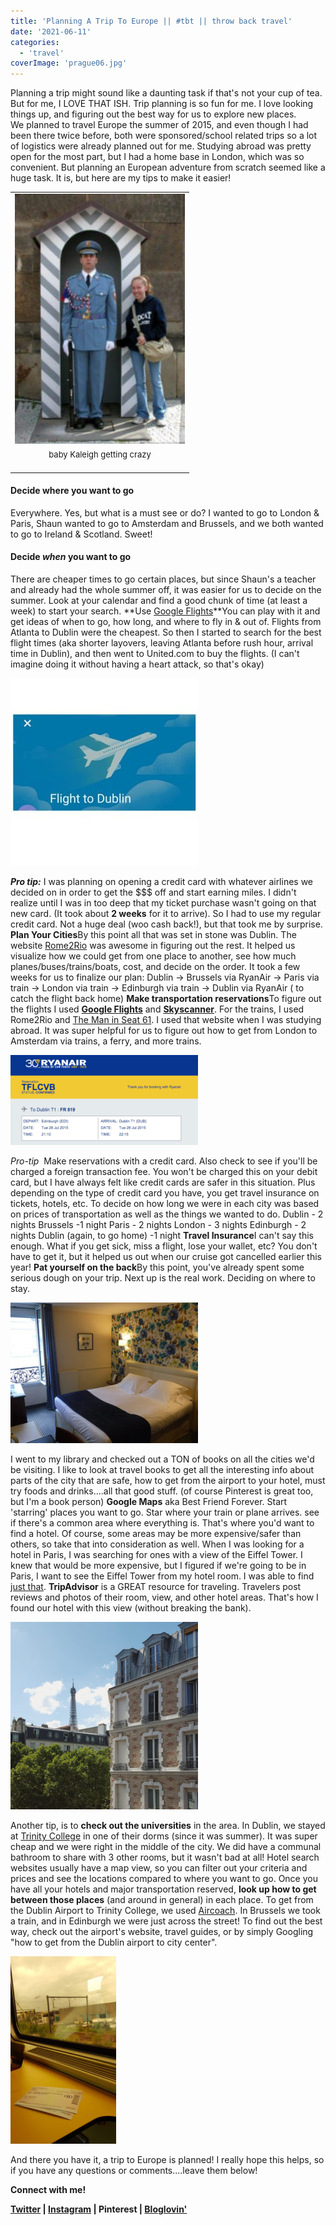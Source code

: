 ```yaml
---
title: 'Planning A Trip To Europe || #tbt || throw back travel'
date: '2021-06-11'
categories:
  - 'travel'
coverImage: 'prague06.jpg'
---
```


Planning a trip might sound like a daunting task if that's not your cup of tea. But for me, I LOVE THAT ISH. Trip planning is so fun for me. I love looking things up, and figuring out the best way for us to explore new places.  
We planned to travel Europe the summer of 2015, and even though I had been there twice before, both were sponsored/school related trips so a lot of logistics were already planned out for me. Studying abroad was pretty open for the most part, but I had a home base in London, which was so convenient. But planning an European adventure from scratch seemed like a huge task. It is, but here are my tips to make it easier!

<table cellpadding="0" cellspacing="0" style="margin-left: auto; margin-right: auto; margin: auto; text-align: center;"><tbody><tr><td style="text-align: center;"><a href="https://blog.kaleighscruggs.com/wp-content/uploads/2017/06/prague06.jpg" style="margin-left: auto; margin-right: auto;"><img alt="image" border="0" height="400" src="images/prague06-205x300.jpg" width="272"></a></td></tr><tr><td style="text-align: center;"><span style="font-size: small;">baby Kaleigh getting crazy</span><br><span style="font-size: small;"><br></span></td></tr></tbody></table>

#### Decide where you want to go 

Everywhere. Yes, but what is a must see or do? I wanted to go to London & Paris, Shaun wanted to go to Amsterdam and Brussels, and we both wanted to go to Ireland & Scotland. Sweet!

#### **Decide *when* you want to go** 

There are cheaper times to go certain places, but since Shaun's a teacher and already had the whole summer off, it was easier for us to decide on the summer. Look at your calendar and find a good chunk of time (at least a week) to start your search. **Use [Google Flights](https://www.google.com/flights/)**You can play with it and get ideas of when to go, how long, and where to fly in & out of. Flights from Atlanta to Dublin were the cheapest. So then I started to search for the best flight times (aka shorter layovers, leaving Atlanta before rush hour, arrival time in Dublin), and then went to United.com to buy the flights. (I can't imagine doing it without having a heart attack, so that's okay)

[![image](images/17101_10204580047157298_108712162697930041_n-300x300.jpg)](https://blog.kaleighscruggs.com/wp-content/uploads/2017/06/17101_10204580047157298_108712162697930041_n.jpg)

***Pro tip:*** I was planning on opening a credit card with whatever airlines we decided on in order to get the $$$ off and start earning miles. I didn't realize until I was in too deep that my ticket purchase wasn't going on that new card. (It took about **2 weeks** for it to arrive). So I had to use my regular credit card. Not a huge deal (woo cash back!), but that took me by surprise. **Plan Your Cities**By this point all that was set in stone was Dublin. The website [Rome2Rio](http://www.rome2rio.com/) was awesome in figuring out the rest. It helped us visualize how we could get from one place to another, see how much planes/buses/trains/boats, cost, and decide on the order. It took a few weeks for us to finalize our plan: Dublin -> Brussels via RyanAir -> Paris via train -> London via train -> Edinburgh via train -> Dublin via RyanAir ( to catch the flight back home) **Make transportation reservations**To figure out the flights I used [**Google Flights**](https://www.google.com/flights/) and [**Skyscanner**](http://www.skyscanner.com/). For the trains, I used Rome2Rio and [The Man in Seat 61](http://www.seat61.com/index.html#.VktqNq6rSu4). I used that website when I was studying abroad. It was super helpful for us to figure out how to get from London to Amsterdam via trains, a ferry, and more trains.

[![image](images/Screen-2BShot-2B2015-11-17-2Bat-2B7.49.18-2BPM-300x144.png)](https://blog.kaleighscruggs.com/wp-content/uploads/2017/06/Screen-2BShot-2B2015-11-17-2Bat-2B7.49.18-2BPM.png)

_Pro-tip_  Make reservations with a credit card. Also check to see if you'll be charged a foreign transaction fee. You won't be charged this on your debit card, but I have always felt like credit cards are safer in this situation. Plus depending on the type of credit card you have, you get travel insurance on tickets, hotels, etc. To decide on how long we were in each city was based on prices of transportation as well as the things we wanted to do. Dublin - 2 nights Brussels -1 night Paris - 2 nights London - 3 nights Edinburgh - 2 nights Dublin (again, to go home) -1 night **Travel Insurance**I can't say this enough. What if you get sick, miss a flight, lose your wallet, etc? You don't have to get it, but it helped us out when our cruise got cancelled earlier this year! **Pat yourself on the back**By this point, you've already spent some serious dough on your trip. Next up is the real work. Deciding on where to stay.

[![image](images/parishotel1-300x225.jpg)](https://blog.kaleighscruggs.com/wp-content/uploads/2017/06/parishotel1.jpg)

I went to my library and checked out a TON of books on all the cities we'd be visiting. I like to look at travel books to get all the interesting info about parts of the city that are safe, how to get from the airport to your hotel, must try foods and drinks....all that good stuff. (of course Pinterest is great too, but I'm a book person) **Google Maps** aka Best Friend Forever. Start 'starring' places you want to go. Star where your train or plane arrives. see if there's a common area where everything is. That's where you'd want to find a hotel. Of course, some areas may be more expensive/safer than others, so take that into consideration as well. When I was looking for a hotel in Paris, I was searching for ones with a view of the Eiffel Tower. I knew that would be more expensive, but I figured if we're going to be in Paris, I want to see the Eiffel Tower from my hotel room. I was able to find [just that](http://www.hotel-paris-bosquet.com/). **TripAdvisor** is a GREAT resource for traveling. Travelers post reviews and photos of their room, view, and other hotel areas. That's how I found our hotel with this view (without breaking the bank).

[![image](images/roomview-300x300.jpg)](https://blog.kaleighscruggs.com/wp-content/uploads/2017/06/roomview.jpg)

Another tip, is to **check out the universities** in the area. In Dublin, we stayed at [Trinity College](http://www.tripadvisor.com/Hotel_Review-g186605-d188004-Reviews-Trinity_College_Campus-Dublin_County_Dublin.html) in one of their dorms (since it was summer). It was super cheap and we were right in the middle of the city. We did have a communal bathroom to share with 3 other rooms, but it wasn't bad at all! Hotel search websites usually have a map view, so you can filter out your criteria and prices and see the locations compared to where you want to go. Once you have all your hotels and major transportation reserved, **look up how to get between those places** (and around in general) in each place. To get from the Dublin Airport to Trinity College, we used [Aircoach](http://www.aircoach.ie/). In Brussels we took a train, and in Edinburgh we were just across the street! To find out the best way, check out the airport's website, travel guides, or by simply Googling "how to get from the Dublin airport to city center".

[![image](images/brusselstrain2-169x300.jpg)](https://blog.kaleighscruggs.com/wp-content/uploads/2017/06/brusselstrain2.jpg)

And there you have it, a trip to Europe is planned! I really hope this helps, so if you have any questions or comments....leave them below!



**Connect with me!**

**[Twitter](http://twitter.com/kaleighcodes) | [Instagram](https://www.instagram.com/codebikerun/) | Pinterest | [Bloglovin'](https://www.bloglovin.com/blogs/codebikerun-12713491)**
